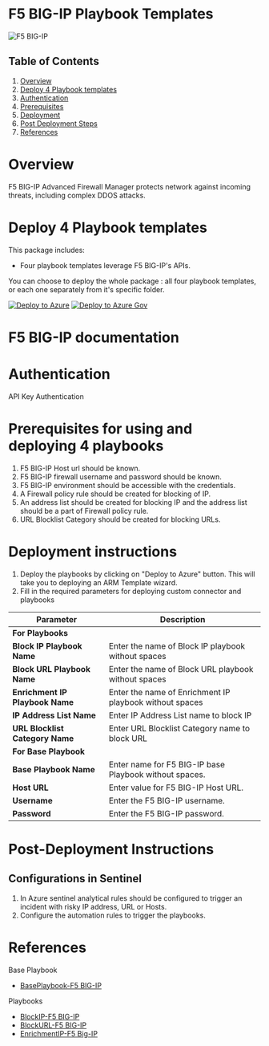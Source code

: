 # F5 BIG-IP Playbook Templates

![F5 BIG-IP](./Playbooks/logo.jpg)


## Table of Contents

1. [Overview](#overview)
1. [Deploy 4 Playbook templates](#deploy)
1. [Authentication](#authentication)
1. [Prerequisites](#prerequisites)
1. [Deployment](#deployment)
1. [Post Deployment Steps](#postdeployment)
1. [References](#references)


<a name="overview">

# Overview

F5 BIG-IP Advanced Firewall Manager protects network against incoming threats, including complex DDOS attacks.


<a name="deploy">

# Deploy 4 Playbook templates
This package includes:
* Four playbook templates leverage F5 BIG-IP's APIs.

You can choose to deploy the whole package : all four playbook templates, or each one separately from it's specific folder.

[![Deploy to Azure](https://aka.ms/deploytoazurebutton)](https://portal.azure.com/#create/Microsoft.Template/uri/https%3A%2Fraw.githubusercontent.com/dharmaAccenture/Azure-Sentinel/F5BigIP/Playbooks/F5BigIP/azuredeploy.json)  [![Deploy to Azure Gov](https://aka.ms/deploytoazuregovbutton)](https://portal.azure.com/#create/Microsoft.Template/uri/https%3A%2Fraw.githubusercontent.com/dharmaAccenture/Azure-Sentinel/F5BigIP/Playbooks/F5BigIP/azuredeploy.json)  


# F5 BIG-IP documentation 

<a name="authentication">

# Authentication
API Key Authentication

<a name="prerequisites">

# Prerequisites for using and deploying 4 playbooks
1. F5 BIG-IP Host url should be known.
2. F5 BIG-IP firewall username and password should be known.
3. F5 BIG-IP environment should be accessible with the credentials.
4. A Firewall policy rule should be created for blocking of IP.
5. An address list should be created for blocking IP and the address list should be a part of Firewall policy rule.
7. URL Blocklist Category should be created for blocking URLs.

<a name="deployment">

# Deployment instructions 
1. Deploy the playbooks by clicking on "Deploy to Azure" button. This will take you to deploying an ARM Template wizard.
2. Fill in the required parameters for deploying custom connector and playbooks

| Parameter  | Description |
| ------------- | ------------- |
|**For Playbooks**|                 |
| **Block IP Playbook Name**|Enter the name of Block IP playbook without spaces |
| **Block URL Playbook Name**|Enter the name of Block URL playbook without spaces |
| **Enrichment IP Playbook Name**|Enter the name of Enrichment IP playbook without spaces |
| **IP Address List Name** | Enter IP Address List name to block IP |
| **URL Blocklist Category Name** | Enter URL Blocklist Category name to block URL |
|**For Base Playbook**|                             |
|**Base Playbook Name**|Enter name for F5 BIG-IP base Playbook without spaces.|
|**Host URL**|Enter value for F5 BIG-IP Host URL.|
|**Username**|Enter the F5 BIG-IP username.|
|**Password**|Enter the F5 BIG-IP password.|

<a name="postdeployment">

# Post-Deployment Instructions 
## Configurations in Sentinel
1. In Azure sentinel analytical rules should be configured to trigger an incident with risky IP address, URL or Hosts. 
2. Configure the automation rules to trigger the playbooks.


<a name="references">

#  References

Base Playbook
* [BasePlaybook-F5 BIG-IP](/Playbooks/BasePlaybook-F5BigIP/readme.md)

Playbooks
* [BlockIP-F5 BIG-IP](/Playbooks/BlockIP-F5BigIP/readme.md)
* [BlockURL-F5 BIG-IP](/Playbooks/BlockURL-F5BigIP/readme.md)
* [EnrichmentIP-F5 Big-IP](/Playbooks/EnrichmentIP-F5BigIP/readme.md)



